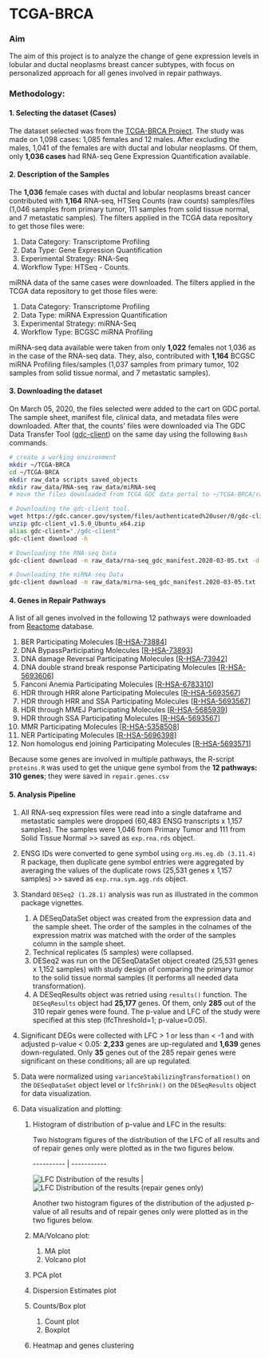 # TCGA-BRCA

### Aim
The aim of this project is to analyze the change of gene expression levels in lobular and ductal neoplasms breast cancer subtypes, with focus on personalized approach for all genes involved in repair pathways. 

### Methodology:

#### 1. Selecting the dataset (Cases)
The dataset selected was from the [TCGA-BRCA Project](https://portal.gdc.cancer.gov/projects/TCGA-BRCA "TCGA-BRCA Project Page"). The study was made on 1,098 cases: 1,085 females and 12 males. After excluding the males, 1,041 of the females are with ductal and lobular neoplasms. Of them, only **1,036 cases** had RNA-seq Gene Expression Quantification available. 

#### 2. Description of the Samples
The **1,036** female cases with ductal and lobular neoplasms breast cancer contributed with **1,164** RNA-seq, HTSeq Counts (raw counts) samples/files (1,046 samples from primary tumor, 111 samples from solid tissue normal, and 7 metastatic samples). 
The filters applied in the TCGA data repository to get those files were: 

1. Data Category: Transcriptome Profiling
2. Data Type: Gene Expression Quantification
3. Experimental Strategy: RNA-Seq
4. Workflow Type: HTSeq - Counts.

miRNA data of the same cases were downloaded. The filters applied in the TCGA data repository to get those files were: 

1. Data Category: Transcriptome Profiling
2. Data Type: miRNA Expression Quantification
3. Experimental Strategy: miRNA-Seq
4. Workflow Type: BCGSC miRNA Profiling

miRNA-seq data available were taken from only **1,022** females not 1,036 as in the case of the RNA-seq data. They, also, contributed with **1,164** BCGSC miRNA Profiling files/samples (1,037 samples from primary tumor, 102 samples from solid tissue normal, and 7 metastatic samples).

#### 3. Downloading the dataset
On March 05, 2020, the files selected were added to the cart on GDC portal. The sample sheet, manifest file, clinical data, and metadata files were downloaded. After that, the counts' files were downloaded via The GDC Data Transfer Tool ([gdc-client](https://docs.gdc.cancer.gov/Data_Transfer_Tool/Users_Guide/Getting_Started/ "The GDC Data Transfer Tool")) on the same day using the following `Bash` commands.

```bash
# create a working environment
mkdir ~/TCGA-BRCA
cd ~/TCGA-BRCA
mkdir raw_data scripts saved_objects
mkdir raw_data/RNA-seq raw_data/miRNA-seq
# move the files downloaded from TCGA GDC data portal to ~/TCGA-BRCA/raw_data

# Downloading the gdc-client tool.
wget https://gdc.cancer.gov/system/files/authenticated%20user/0/gdc-client_v1.5.0_Ubuntu_x64.zip 
unzip gdc-client_v1.5.0_Ubuntu_x64.zip
alias gdc-client="./gdc-client"
gdc-client download -h

# Downloading the RNA-seq Data
gdc-client download -m raw_data/rna-seq_gdc_manifest.2020-03-05.txt -d raw_data/RNA-seq/

# Downloading the miRNA-seq Data
gdc-client download -m raw_data/mirna-seq_gdc_manifest.2020-03-05.txt -d raw_data/miRNA-seq/
```

#### 4. Genes in Repair Pathways
A list of all genes involved in the following 12 pathways were downloaded from [Reactome](https://reactome.org/ "Reactome database") database.
1. BER Participating Molecules [[R-HSA-73884](https://reactome.org/content/detail/R-HSA-73884)]
2. DNA BypassParticipating Molecules [[R-HSA-73893](https://reactome.org/content/detail/R-HSA-73893)]
3. DNA damage Reversal Participating Molecules [[R-HSA-73942](https://reactome.org/content/detail/R-HSA-73942)]
4. DNA double strand break response Participating Molecules [[R-HSA-5693606](https://reactome.org/content/detail/R-HSA-5693606)]
5. Fanconi Anemia Participating Molecules [[R-HSA-6783310](https://reactome.org/content/detail/R-HSA-6783310)]
6. HDR through HRR alone Participating Molecules [[R-HSA-5693567](https://reactome.org/content/detail/R-HSA-5693567)]
7. HDR through HRR and SSA Participating Molecules [[R-HSA-5693567](https://reactome.org/content/detail/R-HSA-5693567)]
8. HDR through MMEJ Participating Molecules [[R-HSA-5685939](https://reactome.org/content/detail/R-HSA-5685939)]
9. HDR through SSA Participating Molecules [[R-HSA-5693567](https://reactome.org/content/detail/R-HSA-5693567)]
10. MMR Participating Molecules [[R-HSA-5358508](https://reactome.org/content/detail/R-HSA-5358508)]
11. NER Participating Molecules [[R-HSA-5696398](https://reactome.org/content/detail/R-HSA-5696398)]
12. Non homologus end joining Participating Molecules [[R-HSA-5693571](https://reactome.org/content/detail/R-HSA-5693571)]

Because some genes are involved in multiple pathways, the R-script `proteins.R` was used to get the unique gene symbol from the **12 pathways: 310 genes**; they were saved in `repair.genes.csv`

#### 5. Analysis Pipeline
1. All RNA-seq expression files were read into a single dataframe and metastatic samples were dropped (60,483 ENSG transcripts x 1,157 samples). The samples were 1,046 from Primary Tumor and 111 from Solid Tissue Normal >> saved as `exp.rna.rds` object.

2. ENSG IDs were converted to gene symbol using `org.Hs.eg.db (3.11.4)` R package, then duplicate gene symbol entries were aggregated by averaging the values of the duplicate rows (25,531 genes x 1,157 samples) >> saved as `exp.rna.sym.agg.rds` object.

3. Standard `DESeq2 (1.28.1)` analysis was run as illustrated in the common package vignettes. 
   1. A DESeqDataSet object was created from the expression data and the sample sheet. The order of the samples in the colnames of the expression matrix was matched with the order of the samples column in the sample sheet.
   2. Technical replicates (5 samples) were collapsed.
   3. DESeq2 was run on the DESeqDataSet object created (25,531 genes x 1,152 samples) with study design of comparing the primary tumor to the solid tissue normal samples (it performs all needed data transformation).
   4. A DESeqResults object was retried using `results()` function. The `DESeqResults` object had **25,177** genes. Of them, only **285** out of the 310 repair genes were found. The p-value and LFC of the study were specified at this step (lfcThreshold=1; p-value=0.05).
   
4. Significant DEGs were collected with LFC > 1 or less than < -1 and with adjusted p-value < 0.05:  **2,233** genes are up-regulated and **1,639** genes down-regulated. Only **35** genes out of the 285 repair genes were significant on these conditions; all are up regulated.

5. Data were normalized using `varianceStabilizingTransformation()` on the `DESeqDataSet` object level or `lfcShrink()` on the `DESeqResults` object for data visualization.

7. Data visualization and plotting:
   
   1. Histogram of distribution of p-value and LFC in the results:
   
      Two histogram figures of the distribution of the LFC of all results and of repair genes only were plotted as in the two figures below.
   
      ---------- | -----------
   
      ![LFC Distribution of the results](saved_objects/figures/6982ec97-2155-468f-8a2d-af27f8a7e03a.png) |  ![LFC Distribution of the results (repair genes only)](saved_objects/figures/9e4ad53c-aa58-4949-aa24-b9e7c27e7028.png)
   
      Another two  histogram figures of the distribution of the adjusted p-value of all results and of repair genes only were plotted as in the two figures below.
   
      
   
   2. MA/Volcano plot:
   
      
   
      1. MA plot
      2. Volcano plot
   
   3. PCA plot
   
   4. Dispersion Estimates plot
   
   5. Counts/Box plot
   
      1. Count plot
      2. Boxplot
   
   6. Heatmap and genes clustering
